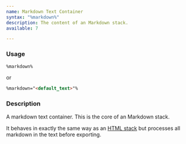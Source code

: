 ```yaml
---
name: Markdown Text Container
syntax: "%markdown%"
description: The content of an Markdown stack.
available: 7

---
```




### Usage

```html
%markdown%
```

or 

```html
%markdown="<default_text>"%
```

### Description

A markdown text container. This is the core of an Markdown stack.

It behaves in exactly the same way as an [HTML stack](../html) but processes all markdown in the text before exporting.

